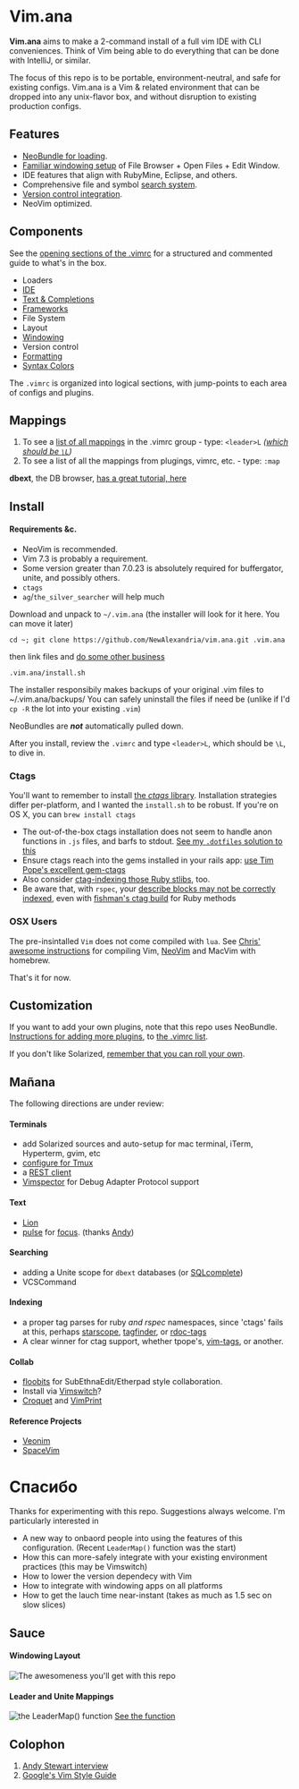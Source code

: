 # Vim.ana #

**Vim.ana** aims to make a 2-command install of a full vim IDE with CLI conveniences.  Think of Vim being able to do everything that can be done with IntelliJ, or similar.  

The focus of this repo is to be portable, environment-neutral, and safe for existing configs.  Vim.ana is a Vim & related environment that can be dropped into any unix-flavor box, and without disruption to existing production configs.

## Features ##
* [NeoBundle for loading](https://github.com/NewAlexandria/vim.ana/blob/master/.vimrc#L21-L24).
* [Familiar windowing setup](https://github.com/NewAlexandria/vim.ana/blob/master/.vim/plugin/windowing.rc.vim#L51-L70) of File Browser + Open Files + Edit Window.
* IDE features that align with RubyMine, Eclipse, and others.
* Comprehensive file and symbol [search system](https://github.com/NewAlexandria/vim.ana/blob/master/.vim/plugin/movements.rc.vim#L37).
* [Version control integration](https://github.com/NewAlexandria/vim.ana/blob/master/.vimrc#L96-L101).
* NeoVim optimized.


## Components ##

See the [opening sections of the .vimrc](https://github.com/NewAlexandria/vim.ana/blob/master/.vimrc#L25-L112) for a structured and commented guide to what's in the box.

* Loaders
* [IDE](https://github.com/NewAlexandria/vim.ana/blob/master/.vim/plugin/ide.rc.vim)
* [Text & Completions](https://github.com/NewAlexandria/vim.ana/blob/master/.vim/plugin/text_formatting.rc.vim)
* [Frameworks](https://github.com/NewAlexandria/vim.ana/blob/master/.vim/plugin/movements.rc.vim)
* File System
* Layout
* [Windowing](https://github.com/NewAlexandria/vim.ana/blob/master/.vim/plugin/windowing.rc.vim)
* Version control
* [Formatting](https://github.com/NewAlexandria/vim.ana/blob/master/.vim/plugin/file_types.rc.vim)
* [Syntax Colors](https://github.com/NewAlexandria/vim.ana/blob/master/.vim/plugin/syntax.rc.vim)

The `.vimrc` is organized into logical sections, with jump-points to each area of configs and plugins.

## Mappings ##

1. To see a [list of all mappings](https://github.com/NewAlexandria/vim.ana#leader-and-unite-mappings) in the .vimrc group - type: `<leader>L` *([which should be `\L`](https://github.com/NewAlexandria/vim.ana/blob/master/.vim/plugin/ide.rc.vim#L89-L103))*
2. To see a list of all the mappings from plugings, vimrc, etc. - type: `:map`

**dbext**, the DB browser, [has a great tutorial, here](http://mutelight.org/dbext-the-last-sql-client-youll-ever-need)


## Install ##
#### Requirements &c.
* NeoVim is recommended.  
* Vim 7.3 is probably a requirement.  
* Some version greater than 7.0.23 is absolutely required for buffergator, unite, and possibly others.
* `ctags`
* `ag`/`the_silver_searcher` will help much

Download and unpack to `~/.vim.ana` (the installer will look for it here. You can move it later)

` cd ~; git clone https://github.com/NewAlexandria/vim.ana.git .vim.ana `

then link files and [do some other business](https://github.com/NewAlexandria/vim.ana/blob/master/install.sh)

` .vim.ana/install.sh `

The installer responsibily makes backups of your original .vim files to ~/.vim.ana/backups/  You can safely uninstall the files if need be (unlike if I'd `cp -R` the lot into your existing `.vim`)

NeoBundles are ***not*** automatically pulled down.

After you install, review the `.vimrc` and type  `<leader>L`, which should be `\L`, to dive in.


### Ctags ###

You'll want to remember to install [the *ctags* library](http://ctags.sourceforge.net/).  Installation strategies differ per-platform, and I wanted the `install.sh` to be robust.  If you're on OS X, you can ``brew install ctags``

* The out-of-the-box ctags installation does not seem to handle anon functions in `.js` files, and barfs to stdout.  [See my `.dotfiles` solution to this](https://github.com/NewAlexandria/dotfiles/blob/master/ctags)
* Ensure ctags reach into the gems installed in your rails app: [use Tim Pope's excellent gem-ctags](https://github.com/tpope/gem-ctags#installation)
* Also consider [ctag-indexing those Ruby stlibs](https://github.com/tpope/rbenv-ctags#installation), too.
* Be aware that, with `rspec`, your [describe blocks may not be correctly indexed](https://github.com/fishman/ctags/issues/11), even with [fishman's ctag build](https://github.com/fishman/ctags) for Ruby methods


### OSX Users ###

The pre-insintalled `Vim` does not come compiled with `lua`.  See [Chris' awesome instructions](http://www.codeography.com/2013/06/11/install-macvim-with-lua-support.html) for compiling Vim, [NeoVim](https://github.com/neovim/homebrew-neovim/blob/master/README.md) and MacVim with homebrew.

That's it for now.

## Customization ##

If you want to add your own plugins, note that this repo uses NeoBundle.  [Instructions for adding more plugins](https://github.com/Shougo/neobundle.vim#2-install-configured-bundles), to [the .vimrc list](https://github.com/NewAlexandria/vim.ana/blob/master/.vimrc).

If you don't like Solarized, [remember that you can roll your own](http://mswift42.github.io/themecreator/).


## Mañana ##

The following directions are under review:

#### Terminals
- add Solarized sources and auto-setup for mac terminal, iTerm, Hyperterm, gvim, etc
- [configure for Tmux](http://tilvim.com/2014/07/30/tmux-and-vim.html)
- a [REST client](https://github.com/diepm/vim-rest-console)
- [Vimspector](https://puremourning.github.io/vimspector-web/) for Debug Adapter Protocol support

#### Text
- [Lion](https://github.com/tommcdo/vim-lion)
- [pulse](https://github.com/airblade/dotvim/blob/dd5d7737e39aad5e24c1a4a8c0d115ff2ae7b488/vimrc#L294-L310) for [focus](https://github.com/airblade/vim-gitgutter/blob/e884a0e26dcce8d86c95c13fb3305fe065815eaf/plugin/gitgutter.vim#L179). (thanks [Andy](https://github.com/airblade))

#### Searching
- adding a Unite scope for `dbext` databases (or [SQLcomplete](https://github.com/vim-scripts/SQLComplete.vim))
- VCSCommand

#### Indexing
- a proper tag parses for ruby *and rspec* namespaces, since 'ctags' fails at this, perhaps [starscope](https://github.com/eapache/starscope/blob/master/doc/USER_GUIDE.md),  [tagfinder](http://andrewradev.com/2011/10/15/vim-and-ctags-finding-tag-definitions/), or [rdoc-tags](https://github.com/rdoc/rdoc-tags)
- A clear winner for ctag support, whether tpope's, [vim-tags](https://github.com/szw/vim-tags), or another.

#### Collab
- [floobits](https://github.com/Floobits/floobits-neovim) for SubEthnaEdit/Etherpad style collaboration.
- Install via [Vimswitch](https://priomsrb.github.io/vimswitch/)?
- [Croquet](http://www.drbunsen.org/vim-croquet/) and [VimPrint](http://vimcasts.org/blog/2013/05/vimprint---a-vim-keystroke-parser/)

#### Reference Projects

* [Veonim](https://github.com/veonim/veonim)
* [SpaceVim](https://spacevim.org/quick-start-guide/)

# Спасибо #

Thanks for experimenting with this repo.  Suggestions always welcome. I'm particularly interested in 

* A new way to onbaord people into using the features of this configuration. (Recent `LeaderMap()` function was the start)
* How this can more-safely integrate with your existing environment practices (this may be Vimswitch)
* How to lower the version dependecy with Vim
* How to integrate with windowing apps on all platforms
* How to get the lauch time near-instant (takes as much as 1.5 sec on slow slices)

## Sauce ##

#### Windowing Layout
![The awesomeness you'll get with this repo](http://imgur.com/At3ku1l.jpg)

#### Leader and Unite Mappings
![the LeaderMap() function](http://i.imgur.com/4InDFSt.png)
[See the function](https://github.com/NewAlexandria/vim.ana/blob/master/.vim/plugin/ide.rc.vim#L51)

## Colophon
1. [Andy Stewart interview](http://howivim.com/2016/andy-stewart/)
1. [Google's Vim Style Guide](https://google.github.io/styleguide/vimscriptguide.xml)